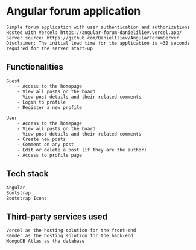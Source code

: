 # Angular forum application
    Simple forum application with user authentication and authorizations
    Hosted with Vercel: https://angular-forum-danieliliev.vercel.app/
    Server source: https://github.com/DanielIliev/AngularForumServer
    Disclaimer: The initial load time for the application is ~30 seconds required for the server start-up

## Functionalities
    Guest
        - Access to the homepage
        - View all posts on the board
        - View post details and their related comments
        - Login to profile
        - Register a new profile

    User
        - Access to the homepage
        - View all posts on the board
        - View post details and their related comments
        - Create new posts
        - Comment on any post
        - Edit or delete a post (if they are the author)
        - Access to profile page

## Tech stack
    Angular
    Bootstrap
    Bootstrap Icons

## Third-party services used
    Vercel as the hosting solution for the front-end
    Render as the hosting solution for the back-end
    MongoDB Atlas as the database
